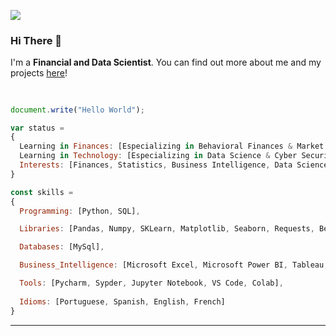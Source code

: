 ![](https://komarev.com/ghpvc/?username=LeonardoTerra)
### Hi There 👋
I'm a **Financial and Data Scientist**.
You can find out more about me and my projects [here](https://linktr.ee/leonardoterra)!

##

```js

document.write("Hello World");

var status =
{
  Learning in Finances: [Especializing in Behavioral Finances & Market Intelligence],
  Learning in Technology: [Especializing in Data Science & Cyber Security],
  Interests: [Finances, Statistics, Business Intelligence, Data Science, Machine Learning, Research]
}

const skills =
{
  Programming: [Python, SQL],

  Libraries: [Pandas, Numpy, SKLearn, Matplotlib, Seaborn, Requests, BeautifulSoup, others],

  Databases: [MySql],

  Business_Intelligence: [Microsoft Excel, Microsoft Power BI, Tableau, Qlik Sense],

  Tools: [Pycharm, Sypder, Jupyter Notebook, VS Code, Colab],
  
  Idioms: [Portuguese, Spanish, English, French]
}
```
---

<!---
LeonardoTerra/LeonardoTerra is a ✨ special ✨ repository because its `README.md` (this file) appears on your GitHub profile.
You can click the Preview link to take a look at your changes.
--->
